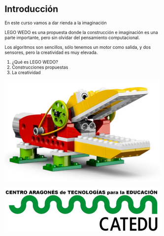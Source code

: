 # Introducción

En este curso vamos a dar rienda a la imaginación

LEGO WEDO es una propuesta donde la construcción e imaginación es una parte importante, pero sin olvidar del pensamiento computacional.

Los algoritmos son sencillos, sólo tenemos un motor como salida, y dos sensores, pero la creatividad es muy elevada.

1. ¿Qué es LEGO WEDO?
2. Construcciones propuestas
3. La creatividad

![](/assets/caiman.png)

![](/assets/HERALDO-jpg.jpg)


